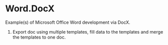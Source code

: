# Word.DocX
Example(s) of Microsoft Office Word development via DocX.

1. Export doc using multiple templates, fill data to the templates and merge the templates to one doc.
